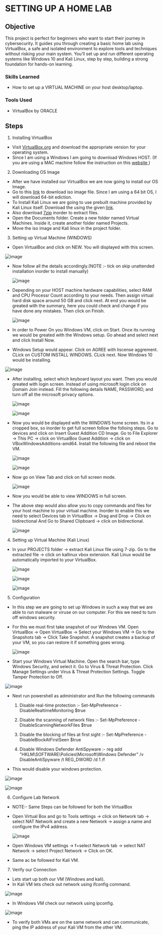 # SETTING UP A HOME LAB 

## Objective

This project is perfect for beginners who want to start their journey in cybersecurity. It guides you through creating a basic home lab using VirtualBox, a safe and isolated environment to explore tools and techniques without risking your main system. You’ll set up and run different operating systems like Windows 10 and Kali Linux, step by step, building a strong foundation for hands-on learning.

### Skills Learned

- How to set up a VIRTUAL MACHINE on your host desktop/laptop.

### Tools Used

- VirtualBox by ORACLE 

## Steps
1. Installing VirtualBox
- Visit <a href="https://www.virtualbox.org/wiki/Downloads" target="_blank"> VirtualBox.org</a> and download the appropriate version for your operating system.
- Since I am using a Windows I am going to download Windows HOST. (If you are using a MAC machine follow the instruction on this <a href="https://cs.hofstra.edu/docs/pages/guides/vbox_mac.html "> website </a>)

2. Downloading OS Image
- After we have installed our VirtualBox we are now going to install our OS Image.
- Go to this <a href="https://www.microsoft.com/en-us/evalcenter/download-windows-10-enterprise">link</a> to download iso image file. Since I am using a 64 bit OS, I will download 64-bit ediction.
- To Install Kali Linux we are going to use prebuilt machine provided by Kali Linux itself. Download the using the given <a href="https://www.kali.org/get-kali/#kali-virtual-machines">link</a>.
- Also download <a href="https://www.7-zip.org/">7zip</a> inorder to extract files.
- Open the Documents folder. Create a new folder named Virtual Machines. Inside it, create another folder named Projects.
- Move the iso image and Kali linux in the project folder.

3. Setting up Virtual Machine (WINDOWS)
- Open VirtualBox and click on NEW. You will displayed with this screen.

![image](https://github.com/user-attachments/assets/e465d6a1-3de8-4492-bbf6-29452a374161)

- Now follow all the details accordingly.(NOTE :- tick on skip unattended installation inorder to install manually)

  ![image](https://github.com/user-attachments/assets/2a0b89c4-53e6-4fbb-8239-2e1feac0154a)

- Depending on your HOST machine hardware capabilities, select RAM and CPU Processr Count according to your needs. Then assign virtual hard disk space around 50 GB and click next. At end you would be greated with the summary, here you could check and change if you have done any mistakes. Then click on Finish.

  ![image](https://github.com/user-attachments/assets/c5a96218-12bd-4a01-b011-8a9cd825550c)

- In order to Power On you Windows VM, click on Start. Once its running we would be greated with the Windows setup. Go ahead and select next and click Install Now.
- Windows Setup would appear. Click on AGREE with liscense aggrement. CLick on CUSTOM INSTALL WINDOWS. CLick next. Now Windows 10 would be installing.

![image](https://github.com/user-attachments/assets/feab27b0-3968-4c14-83c3-8d851433db1c)

- After installing, select which keyboard layout you want. Then you would greated with login screen. Instead of using microsoft login click on Domain Join instead. Fill the following details NAME, PASSWORD, and turn off all the microsoft privacy options.

  ![image](https://github.com/user-attachments/assets/b9cfa872-9d1f-496c-9365-cce2f4180c1c)

  ![image](https://github.com/user-attachments/assets/9109c646-9968-44c8-aec0-24d3cffd7b78)

- Now you would be displayed with the WINDOWS home screen. Its in a cropped box, so inorder to get full screen follow the folloing steps. Go to devices and click on Insert Guest Addition CD Image. Go to File Explorer -> This PC -> click on VirtualBox Guest Addition -> click on VBoxWindowsAdditions-amd64. Install the following file and reboot the VM.

  ![image](https://github.com/user-attachments/assets/9e8281b3-584c-483c-ba87-2055b54c435b)

  ![image](https://github.com/user-attachments/assets/52d90c3f-aa11-474b-a290-0c678df1f168)

- Now go on View Tab and click on full screen mode.

  ![image](https://github.com/user-attachments/assets/a1ba5e98-919b-4e34-bc65-3485d4113544)

- Now you would be able to view WINDOWS in full screen.
- The above step would also allow you to copy commands and files for your host machine to your virtual machine. Inorder to enable this we need to select Devices tab in VirtualBox -> Drag and Drop -> Click on bidirectional And Go to Shared Clipboard -> click on bidirectional.

  ![image](https://github.com/user-attachments/assets/0588fd2d-25af-4f2c-9041-53a90718b2c3)

4. Setting up Virtual Machine (Kali Linux)
- In your PROJECTS folder -> extract Kali Linux file using 7-zip. Go to the extracted file -> click on kallinux vbox extension. Kali Linux would be automatically imported to your VirtualBox.

  ![image](https://github.com/user-attachments/assets/47e81a71-cfa1-44c3-914e-aba847c9d1f3)

  ![image](https://github.com/user-attachments/assets/e98c76d7-e2a7-4706-8ee1-53079c0a0b31)

  ![image](https://github.com/user-attachments/assets/ff3c7137-c010-4f37-88c2-6b3bbf637759)

5. Configuration
- In this step we are going to set up Windows in such a way that we are able to run malware or viruse on our computer. For this we need to turn off windows security.
- For this we must first take snapshot of our Windows VM. Open VirtualBox -> Open VirtualBox -> Select your Windows VM -> Go to the Snapshots tab -> Click Take Snapshot. A snapshot creates a backup of your VM, so you can restore it if something goes wrong.
  
  ![image](https://github.com/user-attachments/assets/42741d60-768c-4417-be0e-53bb12a88337)

- Start your Windows Virtual Machine. Open the search bar, type Windows Security, and select it. Go to Virus & Threat Protection. Click Manage Settings under Virus & Threat Protection Settings. Toggle Tamper Protection to Off.

![image](https://github.com/user-attachments/assets/f32bc7f3-aceb-4bb6-8f6f-463a72ca1d1e)

- Next run powershell as administrator and Run the following commands
  1. Disable real-time protection :-
    Set-MpPreference -DisableRealtimeMonitoring $true

  2. Disable the scanning of network files :-
    Set-MpPreference -DisableScanningNetworkFiles $true

  3. Disable the blocking of files at first sight :-
    Set-MpPreference -DisableBlockAtFirstSeen $true

  4. Disable Windows Defender AntiSpyware :-
    reg add "HKLM\SOFTWARE\Policies\Microsoft\Windows Defender" /v DisableAntiSpyware /t REG_DWORD /d 1 /f

- This would disable your windows protection. 

![image](https://github.com/user-attachments/assets/3ce76a50-4d17-47ab-a655-3e930ee2ed71)

![image](https://github.com/user-attachments/assets/b1202dcf-c76f-44f7-92ad-5df8c31cbb8b)

6. Configure Lab Network
- NOTE:- Same Steps can be followed for both the VirtualBox
- Open Virtual Box and go to Tools settings -> click on Network tab -> select NAT Network and create a new Network -> assign a name and configure the IPv4 address.

  ![image](https://github.com/user-attachments/assets/ec6ac9f8-08b2-4dba-9c63-efd4bfd257b7)

- Open Windows VM settings -> f=select Network tab -> select NAT Network -> select Project Network -> Click on OK.
- Same ac be followed for Kali VM.

7. Verify our Connection
- Lets start up both our VM (Windows and kali).
- In Kali VM lets check out network using ifconfig command.

![image](https://github.com/user-attachments/assets/33e53d4d-d7d2-43d2-bfe1-a4f43c2aae47)

- In Windows VM check our network using ipconfig.

![image](https://github.com/user-attachments/assets/3c5428c8-482b-41e1-8f01-207f26064af6)

- To verify both VMs are on the same network and can communicate, ping the IP address of your Kali VM from the other VM.












